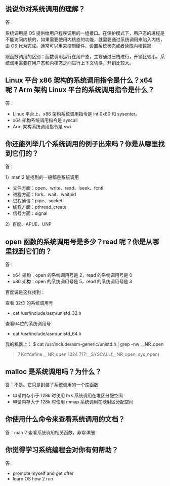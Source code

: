## 说说你对系统调用的理解？
答：

系统调用是 OS 提供给用户程序调用的一组接口。在保护模式下，用户态的进程是不能访问内核的，如果需要使用内核态的功能，就需要通过系统调用来陷入内核，由 OS 代为完成。通常可以用来控制硬件、设置系统状态或者读取内核数据

跟函数调用的区别：函数调用运行在用户态，主要通过压栈进行，开销比较小。系统调用需要在用户态和内核态之间进行上下文切换，开销比较大。

## Linux 平台 x86 架构的系统调用指令是什么？x64 呢？Arm 架构 Linux 平台的系统调用指令是什么？
答：
- Linux 平台上，x86 架构系统调用指令是 int 0x80 和 sysenter。
- x64 架构系统调用指令是 syscall
- Arm 架构系统调用指令是 swi

## 你还能列举几个系统调用的例子出来吗？你是从哪里找到它们的？
答：

1）man 2 能找到的一般都是系统调用
- 文件方面：open、write、read、lseek、fcntl
- 进程方面：fork、wait、waitpid
- 进程通信：pipe、socket
- 线程方面：pthread_create
- 信号方面：signal

2）百度、APUE、UNP

## open 函数的系统调用号是多少？read 呢？你是从哪里找到它们的？
答：

- x64 架构：open 的系统调用号是 2，read 的系统调用号是 0
- x86 架构：open 的系统调用号是 5，read 的系统调用号是 3

百度说是这样找到：

查看 32位 的系统调用号
- cat /usr/include/asm/unistd_32.h

查看64位的系统调用号

- cat /usr/include/asm/unistd_64.h 

我的机器上：
$ cat /usr/include/asm-generic/unistd.h | grep -nw __NR_open
>716:#define __NR_open 1024
>717:__SYSCALL(__NR_open, sys_open)

## malloc 是系统调用吗？为什么？
答：不是。它只是封装了系统调用的一个库函数
- 申请内存小于 128k 时使用 brk 系统调用在堆区分配空间
- 申请内存大于 128k 时使用 mmap 系统调用在映射区分配空间


## 你使用什么命令来查看系统调用的文档？
答：man 2 查看系统调用相关函数，非常详细

## 你觉得学习系统编程会对你有何帮助？
答：

- promote myself and get offer
- learn OS how 2 run